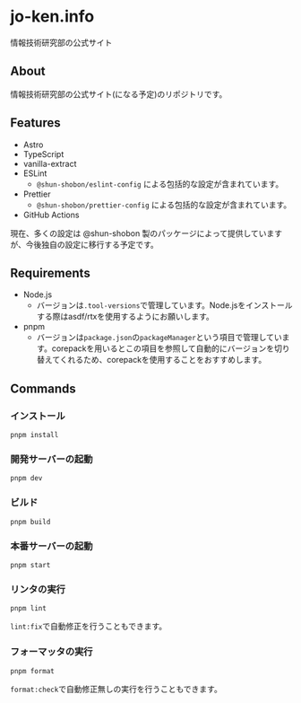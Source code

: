 # jo-ken.info

情報技術研究部の公式サイト

## About

情報技術研究部の公式サイト(になる予定)のリポジトリです。

## Features

- Astro
- TypeScript
- vanilla-extract
- ESLint
  - `@shun-shobon/eslint-config` による包括的な設定が含まれています。
- Prettier
  - `@shun-shobon/prettier-config` による包括的な設定が含まれています。
- GitHub Actions

現在、多くの設定は @shun-shobon 製のパッケージによって提供していますが、今後独自の設定に移行する予定です。

## Requirements

- Node.js
  - バージョンは`.tool-versions`で管理しています。Node.jsをインストールする際はasdf/rtxを使用するようにお願いします。
- pnpm
  - バージョンは`package.json`の`packageManager`という項目で管理しています。corepackを用いるとこの項目を参照して自動的にバージョンを切り替えてくれるため、corepackを使用することをおすすめします。

## Commands

### インストール

```shell
pnpm install
```

### 開発サーバーの起動

```shell
pnpm dev
```

### ビルド

```shell
pnpm build
```

### 本番サーバーの起動

```shell
pnpm start
```

### リンタの実行

```shell
pnpm lint
```

`lint:fix`で自動修正を行うこともできます。

### フォーマッタの実行

```shell
pnpm format
```

`format:check`で自動修正無しの実行を行うこともできます。

